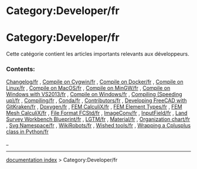 # Category:Developer/fr
# Category:Developer/fr

Cette catégorie contient les articles importants relevants aux développeurs.

### Contents:

[Changelog/fr](Changelog/fr.md) , [Compile on Cygwin/fr](Compile_on_Cygwin/fr.md) , [Compile on Docker/fr](Compile_on_Docker/fr.md) , [Compile on Linux/fr](Compile_on_Linux/fr.md) , [Compile on MacOS/fr](Compile_on_MacOS/fr.md) , [Compile on MinGW/fr](Compile_on_MinGW/fr.md) , [Compile on Windows with VS2013/fr](Compile_on_Windows_with_VS2013/fr.md) , [Compile on Windows/fr](Compile_on_Windows/fr.md) , [Compiling (Speeding up)/fr](Compiling_(Speeding_up)/fr.md) , [Compiling/fr](Compiling/fr.md) , [Conda/fr](Conda/fr.md) , [Contributors/fr](Contributors/fr.md) , [Developing FreeCAD with GitKraken/fr](Developing_FreeCAD_with_GitKraken/fr.md) , [Doxygen/fr](Doxygen/fr.md) , [FEM CalculiX/fr](FEM_CalculiX/fr.md) , [FEM Element Types/fr](FEM_Element_Types/fr.md) , [FEM Mesh CalculiX/fr](FEM_Mesh_CalculiX/fr.md) , [File Format FCStd/fr](File_Format_FCStd/fr.md) , [ImageConv/fr](ImageConv/fr.md) , [InputField/fr](InputField/fr.md) , [Land Survey Workbench Blueprint/fr](Land_Survey_Workbench_Blueprint/fr.md) , [LGTM/fr](LGTM/fr.md) , [Material/fr](Material/fr.md) , [Organization chart/fr](Organization_chart/fr.md) , [Svg Namespace/fr](Svg_Namespace/fr.md) , [WikiRobots/fr](WikiRobots/fr.md) , [Wished tools/fr](Wished_tools/fr.md) , [Wrapping a Cplusplus class in Python/fr](Wrapping_a_Cplusplus_class_in_Python/fr.md)

_

---
[documentation index](../README.md) > Category:Developer/fr
